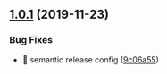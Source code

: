 ## [1.0.1](https://github.com/shhdharmen/WhiteBoard/compare/v1.0.0...v1.0.1) (2019-11-23)


### Bug Fixes

* **:pencil:** semantic release config ([9c06a55](https://github.com/shhdharmen/WhiteBoard/commit/9c06a5574f47f1a36afef73098f96aaf426c14d7))
